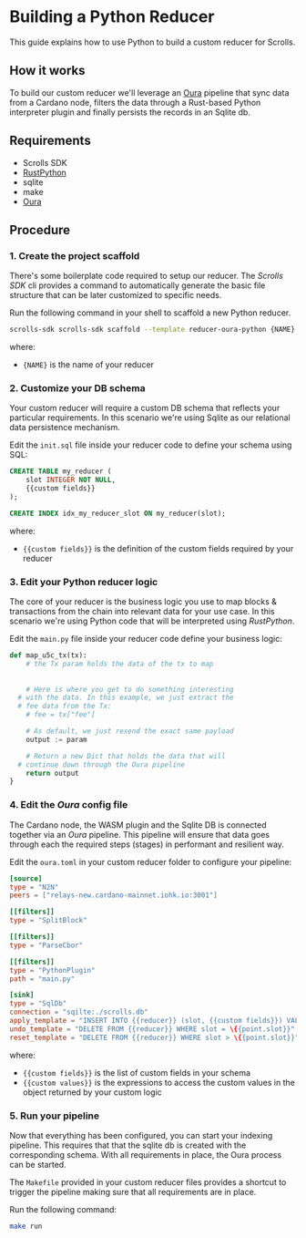 # Building a Python Reducer

This guide explains how to use Python to build a custom reducer for Scrolls. 

## How it works

To build our custom reducer we'll leverage an [Oura](https://github.com/txpipe/oura) pipeline that sync data from a Cardano node, filters the data through a Rust-based Python interpreter plugin and finally persists the records in an Sqlite db.

## Requirements

- Scrolls SDK
- [RustPython](https://github.com/RustPython/RustPython)
- sqlite
- make
- [Oura](https://github.com/txpipe/oura)

## Procedure

### 1. Create the project scaffold

There's some boilerplate code required to setup our reducer. The _Scrolls SDK_ cli provides a command to automatically generate the basic file structure that can be later customized to specific needs.

Run the following command in your shell to scaffold a new Python reducer.

```sh
scrolls-sdk scrolls-sdk scaffold --template reducer-oura-python {NAME}
```

where:
- `{NAME}` is the name of your reducer

### 2. Customize your DB schema

Your custom reducer will require a custom DB schema that reflects your particular requirements. In this scenario we're using Sqlite as our relational data persistence mechanism.

Edit the `init.sql` file inside your reducer code to define your schema using SQL:

```sql
CREATE TABLE my_reducer (
    slot INTEGER NOT NULL,
    {{custom fields}}
);

CREATE INDEX idx_my_reducer_slot ON my_reducer(slot);
```

where:
- `{{custom fields}}` is the definition of the custom fields required by your reducer

### 3. Edit your Python reducer logic

The core of your reducer is the business logic you use to map blocks & transactions from the chain into relevant data for your use case. In this scenario we're using Python code that will be interpreted using _RustPython_.

Edit the `main.py` file inside your reducer code define your business logic:

```python
def map_u5c_tx(tx):
	# the Tx param holds the data of the tx to map
	
  
	# Here is where you get to do something interesting
  # with the data. In this example, we just extract the
  # fee data from the Tx:
	# fee = tx["fee"]

	# As default, we just resend the exact same payload
	output := param

	# Return a new Dict that holds the data that will
  # continue down through the Oura pipeline
	return output
}
```

### 4. Edit the _Oura_ config file

The Cardano node, the WASM plugin and the Sqlite DB is connected together via an _Oura_ pipeline. This pipeline will ensure that data goes through each the required steps (stages) in performant and resilient way.

Edit the `oura.toml` in your custom reducer folder to configure your pipeline:

```toml
[source]
type = "N2N"
peers = ["relays-new.cardano-mainnet.iohk.io:3001"]

[[filters]]
type = "SplitBlock"

[[filters]]
type = "ParseCbor"

[[filters]]
type = "PythonPlugin"
path = "main.py"

[sink]
type = "SqlDb"
connection = "sqilte:./scrolls.db"
apply_template = "INSERT INTO {{reducer}} (slot, {{custom fields}}) VALUES ('\{{point.slot}}', '{{custom values}}');"
undo_template = "DELETE FROM {{reducer}} WHERE slot = \{{point.slot}}"
reset_template = "DELETE FROM {{reducer}} WHERE slot > \{{point.slot}}"
```

where:
- `{{custom fields}}` is the list of custom fields in your schema
- `{{custom values}}` is the expressions to access the custom values in the object returned by your custom logic


### 5. Run your pipeline

Now that everything has been configured, you can start your indexing pipeline. This requires that that the sqlite db is created with the corresponding schema. With all requirements in place, the Oura process can be started.

The `Makefile` provided in your custom reducer files provides a shortcut to trigger the pipeline making sure that all requirements are in place.

Run the following command:

```sh
make run
```
